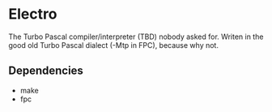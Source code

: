# Electro

The Turbo Pascal compiler/interpreter (TBD) nobody asked for.
Writen in the good old Turbo Pascal dialect (-Mtp in FPC), because why not.

## Dependencies
- make
- fpc

